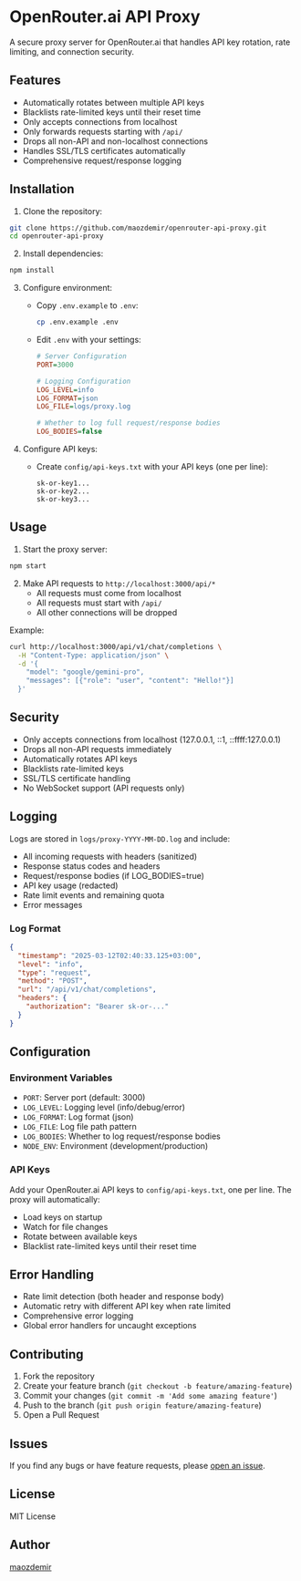 # OpenRouter.ai API Proxy

A secure proxy server for OpenRouter.ai that handles API key rotation, rate limiting, and connection security.

## Features

- Automatically rotates between multiple API keys
- Blacklists rate-limited keys until their reset time
- Only accepts connections from localhost
- Only forwards requests starting with `/api/`
- Drops all non-API and non-localhost connections
- Handles SSL/TLS certificates automatically
- Comprehensive request/response logging

## Installation

1. Clone the repository:

```bash
git clone https://github.com/maozdemir/openrouter-api-proxy.git
cd openrouter-api-proxy
```

2. Install dependencies:

```bash
npm install
```

3. Configure environment:
   - Copy `.env.example` to `.env`:

     ```bash
     cp .env.example .env
     ```

   - Edit `.env` with your settings:

     ```ini
     # Server Configuration
     PORT=3000

     # Logging Configuration
     LOG_LEVEL=info
     LOG_FORMAT=json
     LOG_FILE=logs/proxy.log

     # Whether to log full request/response bodies
     LOG_BODIES=false
     ```

4. Configure API keys:
   - Create `config/api-keys.txt` with your API keys (one per line):

     ```
     sk-or-key1...
     sk-or-key2...
     sk-or-key3...
     ```

## Usage

1. Start the proxy server:

```bash
npm start
```

2. Make API requests to `http://localhost:3000/api/*`
   - All requests must come from localhost
   - All requests must start with `/api/`
   - All other connections will be dropped

Example:

```bash
curl http://localhost:3000/api/v1/chat/completions \
  -H "Content-Type: application/json" \
  -d '{
    "model": "google/gemini-pro",
    "messages": [{"role": "user", "content": "Hello!"}]
  }'
```

## Security

- Only accepts connections from localhost (127.0.0.1, ::1, ::ffff:127.0.0.1)
- Drops all non-API requests immediately
- Automatically rotates API keys
- Blacklists rate-limited keys
- SSL/TLS certificate handling
- No WebSocket support (API requests only)

## Logging

Logs are stored in `logs/proxy-YYYY-MM-DD.log` and include:

- All incoming requests with headers (sanitized)
- Response status codes and headers
- Request/response bodies (if LOG_BODIES=true)
- API key usage (redacted)
- Rate limit events and remaining quota
- Error messages

### Log Format

```json
{
  "timestamp": "2025-03-12T02:40:33.125+03:00",
  "level": "info",
  "type": "request",
  "method": "POST",
  "url": "/api/v1/chat/completions",
  "headers": {
    "authorization": "Bearer sk-or-..."
  }
}
```

## Configuration

### Environment Variables

- `PORT`: Server port (default: 3000)
- `LOG_LEVEL`: Logging level (info/debug/error)
- `LOG_FORMAT`: Log format (json)
- `LOG_FILE`: Log file path pattern
- `LOG_BODIES`: Whether to log request/response bodies
- `NODE_ENV`: Environment (development/production)

### API Keys

Add your OpenRouter.ai API keys to `config/api-keys.txt`, one per line. The proxy will automatically:

- Load keys on startup
- Watch for file changes
- Rotate between available keys
- Blacklist rate-limited keys until their reset time

## Error Handling

- Rate limit detection (both header and response body)
- Automatic retry with different API key when rate limited
- Comprehensive error logging
- Global error handlers for uncaught exceptions

## Contributing

1. Fork the repository
2. Create your feature branch (`git checkout -b feature/amazing-feature`)
3. Commit your changes (`git commit -m 'Add some amazing feature'`)
4. Push to the branch (`git push origin feature/amazing-feature`)
5. Open a Pull Request

## Issues

If you find any bugs or have feature requests, please [open an issue](https://github.com/maozdemir/openrouter-api-proxy/issues).

## License

MIT License

## Author

[maozdemir](https://github.com/maozdemir)
